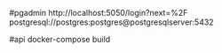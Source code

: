 
#pgadmin
http://localhost:5050/login?next=%2F
postgresql://postgres:postgres@postgresqlserver:5432

#api
docker-compose build
